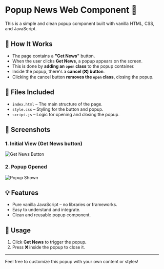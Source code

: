 # Popup News Web Component 📰

This is a simple and clean popup component built with vanilla HTML, CSS, and JavaScript.

## 🚀 How It Works

- The page contains a **"Get News"** button.
- When the user clicks **Get News**, a popup appears on the screen.
- This is done by **adding an `open` class** to the popup container.
- Inside the popup, there's a **cancel (❌) button**.
- Clicking the cancel button **removes the `open` class**, closing the popup.

## 📁 Files Included

- `index.html` – The main structure of the page.
- `style.css` – Styling for the button and popup.
- `script.js` – Logic for opening and closing the popup.

## 📸 Screenshots

### 1. Initial View (Get News button)
![Get News Button](./assets/popup.png)

### 2. Popup Opened
![Popup Shown](./assets/button.png)

## 💡 Features

- Pure vanilla JavaScript – no libraries or frameworks.
- Easy to understand and integrate.
- Clean and reusable popup component.

## 🔧 Usage

1. Click **Get News** to trigger the popup.
2. Press **❌** inside the popup to close it.

---

Feel free to customize this popup with your own content or styles!
